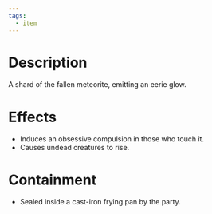 ```yaml
---
tags:
  - item
---
```

# Description
A shard of the fallen meteorite, emitting an eerie glow.
# Effects
- Induces an obsessive compulsion in those who touch it.
- Causes undead creatures to rise.
# Containment
- Sealed inside a cast-iron frying pan by the party.